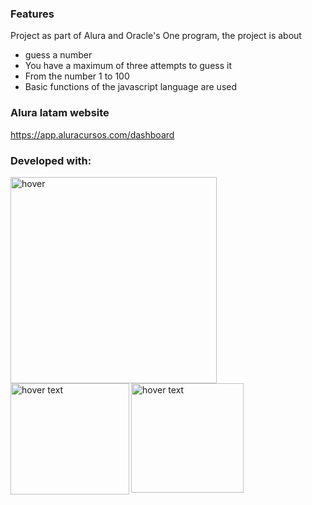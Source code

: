 ### Features
Project as part of Alura and Oracle's One program, the project is about
- guess a number
- You have a maximum of three attempts to guess it
- From the number 1 to 100
- Basic functions of the javascript language are used

### Alura latam website

https://app.aluracursos.com/dashboard

### Developed with:
<p>
  <img src="https://images.velog.io/images/kimdlzp/post/c56bd5e7-6060-47c5-b149-83a55675f73b/174854.png" width="330" title="hover" align="left">
    <img src="https://upload.wikimedia.org/wikipedia/commons/thumb/d/d5/CSS3_logo_and_wordmark.svg/1200px-CSS3_logo_and_wordmark.svg.png" width="190" height="178" title="hover text" align="left">
  &#160;&#160;&#160;&#160;&#160;&#160;
    <img src="https://upload.wikimedia.org/wikipedia/commons/thumb/9/99/Unofficial_JavaScript_logo_2.svg/1200px-Unofficial_JavaScript_logo_2.svg.png" width="180" height="175" title="hover text">
</p>


